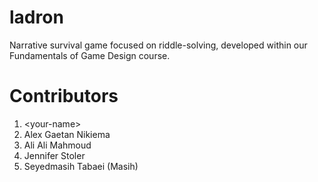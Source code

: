 # ladron

Narrative survival game focused on riddle-solving, developed within our Fundamentals of Game Design course.

# Contributors

1. \<your-name\>
2. Alex Gaetan Nikiema
3. Ali Ali Mahmoud
4. Jennifer Stoler
5. Seyedmasih Tabaei (Masih)
